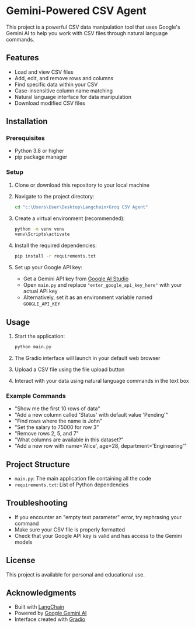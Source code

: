 # Gemini-Powered CSV Agent

This project is a powerful CSV data manipulation tool that uses Google's Gemini AI to help you work with CSV files through natural language commands.

## Features

- Load and view CSV files
- Add, edit, and remove rows and columns
- Find specific data within your CSV
- Case-insensitive column name matching
- Natural language interface for data manipulation
- Download modified CSV files

## Installation

### Prerequisites

- Python 3.8 or higher
- pip package manager

### Setup

1. Clone or download this repository to your local machine

2. Navigate to the project directory:
   ```bash
   cd "c:\Users\User\Desktop\Langchain+Groq CSV Agent"
   ```

3. Create a virtual environment (recommended):
   ```bash
   python -m venv venv
   venv\Scripts\activate
   ```

4. Install the required dependencies:
   ```bash
   pip install -r requirements.txt
   ```

5. Set up your Google API key:
   - Get a Gemini API key from [Google AI Studio](https://makersuite.google.com/)
   - Open `main.py` and replace `"enter_google_api_key_here"` with your actual API key
   - Alternatively, set it as an environment variable named `GOOGLE_API_KEY`

## Usage

1. Start the application:
   ```bash
   python main.py
   ```

2. The Gradio interface will launch in your default web browser

3. Upload a CSV file using the file upload button

4. Interact with your data using natural language commands in the text box

### Example Commands

- "Show me the first 10 rows of data"
- "Add a new column called 'Status' with default value 'Pending'"
- "Find rows where the name is John"
- "Set the salary to 75000 for row 3"
- "Remove rows 2, 5, and 7"
- "What columns are available in this dataset?"
- "Add a new row with name='Alice', age=28, department='Engineering'"

## Project Structure

- `main.py`: The main application file containing all the code
- `requirements.txt`: List of Python dependencies

## Troubleshooting

- If you encounter an "empty text parameter" error, try rephrasing your command
- Make sure your CSV file is properly formatted
- Check that your Google API key is valid and has access to the Gemini models

## License

This project is available for personal and educational use.

## Acknowledgments

- Built with [LangChain](https://www.langchain.com/)
- Powered by [Google Gemini AI](https://ai.google.dev/)
- Interface created with [Gradio](https://www.gradio.app/)